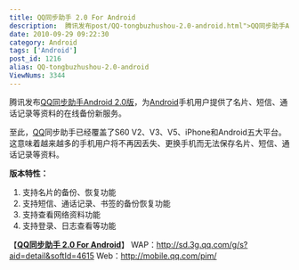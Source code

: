 ```yaml
---
title: QQ同步助手 2.0 For Android
description:  腾讯发布post/QQ-tongbuzhushou-2.0-android.html">QQ同步助手Android2.0版，为/tags/Android">Android手机用户提供了名片、短信、通话记录等资料的在线备份新服务。至此，/tags/QQ">QQ同步助手已经覆盖了S60V2、V3、V5、iPhone和Android五大平台。这意味着越来越多的手机用户将不再因丢失、更换手机而无法保存名片、短信、通话记录等资料。
date: 2010-09-29 09:22:30
category: Android
tags: ['Android']
post_id: 1216
alias: QQ-tongbuzhushou-2.0-android
ViewNums: 3344
---
```


腾讯发布[QQ同步助手Android 2.0版](/blog/qq-tongbuzhushou-20-android)，为[Android](/tags/Android)手机用户提供了名片、短信、通话记录等资料的在线备份新服务。

至此，[QQ](/tags/QQ)同步助手已经覆盖了S60 V2、V3、V5、iPhone和Android五大平台。这意味着越来越多的手机用户将不再因丢失、更换手机而无法保存名片、短信、通话记录等资料。

**版本特性：**

1. 支持名片的备份、恢复功能
2. 支持短信、通话记录、书签的备份恢复功能
3. 支持查看网络资料功能
4. 支持登录、日志查看等功能

【[**QQ同步助手 2.0 For Android**](/blog/qq-tongbuzhushou-20-android)】
WAP：<http://sd.3g.qq.com/g/s?aid=detail&softId=4615>
Web：<http://mobile.qq.com/pim/>

